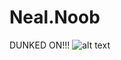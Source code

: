 # Neal.Noob
DUNKED ON!!!
![alt text](https://www.bing.com/th?id=OIP.-9wMBFZlGse3eGDW5GgRhwHaG4&w=173&h=185&c=8&rs=1&qlt=90&o=6&pid=3.1&rm=2)
